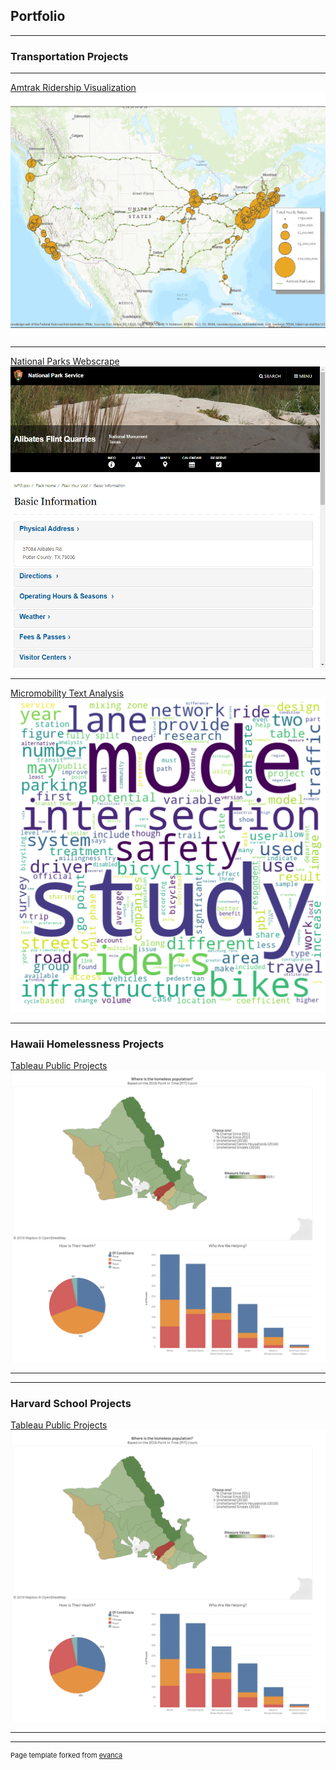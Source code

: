 ## Portfolio
<!-- Global site tag (gtag.js) - Google Analytics -->
<script async src="https://www.googletagmanager.com/gtag/js?id=UA-151918240-1"></script>
<script>
  window.dataLayer = window.dataLayer || [];
  function gtag(){dataLayer.push(arguments);}
  gtag('js', new Date());

  gtag('config', 'UA-151918240-1');
</script>

---

### Transportation Projects

---

[Amtrak Ridership Visualization](https://github.com/ericenglin/Amtrak-Web-Scraper)
<img src="images/Amtrak-Ridership.png?raw=true"/>

---
[National Parks Webscrape](https://github.com/ericenglin/NPS-Website-Scrape)
<img src="images/NPS-Site-Screenshot.png?raw=true"/>

---
[Micromobility Text Analysis](./pages/micromobility-page.md)
<img src="images/micromobility-word-cloud.png?raw=true"/>


---

### Hawaii Homelessness Projects

[Tableau Public Projects](https://public.tableau.com/profile/ericenglin#!/)
<img src="images/Tableau-Public.png?raw=true"/>

---


---

### Harvard School Projects

[Tableau Public Projects](https://public.tableau.com/profile/ericenglin#!/)
<img src="images/Tableau-Public.png?raw=true"/>

---


---
<p style="font-size:11px">Page template forked from <a href="https://github.com/evanca/quick-portfolio">evanca</a></p>
<!-- Remove above link if you don't want to attibute -->
